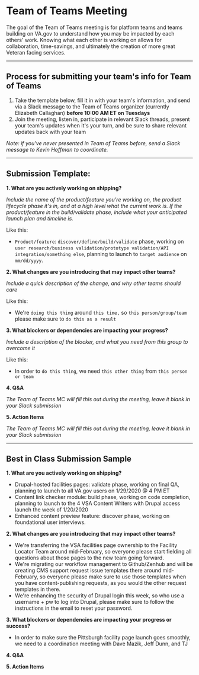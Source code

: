 # Team of Teams Meeting

The goal of the Team of Teams meeting is for platform teams and teams building on VA.gov to understand how you may be impacted by each others' work. Knowing what each other is working on allows for collaboration, time-savings, and ultimately the creation of more great Veteran facing services.

---

## Process for submitting your team's info for Team of Teams
1. Take the template below, fill it in with your team's information, and send via a Slack message to the Team of Teams organizer (currently Elizabeth Callaghan) **before 10:00 AM ET on Tuesdays**
1. Join the meeting, listen in, participate in relevant Slack threads, present your team's updates when it's your turn, and be sure to share relevant updates back with your team

*Note: if you've never presented in Team of Teams before, send a Slack message to Kevin Hoffman to coordinate.*

----

## Submission Template:

**1. What are you actively working on shipping?**

*Include the name of the product/feature you're working on, the product lifecycle phase it's in, and at a high level what the current work is. If the product/feature in the build/validate phase, include what your anticipated launch plan and timeline is.*

Like this: 
- `Product/feature`: `discover/define/build/validate` phase, working on `user research/business validation/prototype validation/API integration/something else`, planning to launch to `target audience` on `mm/dd/yyyy`.


**2. What changes are you introducing that may impact other teams?**

*Include a quick description of the change, and why other teams should care*

Like this:
-  We're `doing this thing` around `this time,` so `this person/group/team` please make sure to `do this as a result`


**3. What blockers or dependencies are impacting your progress?**

*Include a description of the blocker, and what you need from this group to overcome it*

Like this:
- In order to `do this thing`, we need `this other thing` from `this person or team`


**4. Q&A**

*The Team of Teams MC will fill this out during the meeting, leave it blank in your Slack submission*


**5. Action Items**

*The Team of Teams MC will fill this out during the meeting, leave it blank in your Slack submission*

---

## Best in Class Submission Sample

**1. What are you actively working on shipping?**
- Drupal-hosted facilities pages: validate phase, working on final QA, planning to launch to all VA.gov users on 1/29/2020 @ 4 PM ET
- Content link checker module: build phase, working on code completion, planning to launch to the 4 VSA Content Writers with Drupal access launch the week of 1/20/2020
- Enhanced content preview feature: discover phase, working on foundational user interviews.

**2. What changes are you introducing that may impact other teams?**
-  We're transferring the VSA facilities page ownership to the Facility Locator Team around mid-February, so everyone please start fielding all questions about those pages to the new team going forward.
- We're migrating our workflow management to Github/Zenhub and will be creating CMS support request issue templates there around mid-February, so everyone please make sure to use those templates when you have content-publishing requests, as you would the other request templates in there.
- We're enhancing the security of Drupal login this week, so who use a username + pw to log into Drupal, please make sure to follow the instructions in the email to reset your password.

**3. What blockers or dependencies are impacting your progress or success?**
- In order to make sure the Pittsburgh facility page launch goes smoothly, we need to a coordination meeting with Dave Mazik, Jeff Dunn, and TJ

**4. Q&A**

**5. Action Items**
